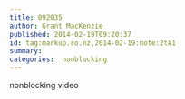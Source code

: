 ```yaml
---
title: 092035
author: Grant MacKenzie
published: 2014-02-19T09:20:37
id: tag:markup.co.nz,2014-02-19:note:2tA1
summary:
categories:  nonblocking
---
```


nonblocking video
